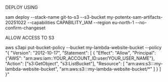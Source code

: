 DEPLOY USING

sam deploy --stack-name git-to-s3 --s3-bucket my-potentx-sam-artifacts-20251022 --capabilities CAPABILITY_IAM --region eu-north-1 --no-confirm-changeset


ALLOW ACCESS TO S3

aws s3api put-bucket-policy --bucket my-lambda-website-bucket --policy "{
  \"Version\": \"2012-10-17\",
  \"Statement\": [
    {
      \"Effect\": \"Allow\",
      \"Principal\": {\"AWS\": \"arn:aws:iam::YOUR_ACCOUNT_ID:user/YOUR_USER_NAME\"},
      \"Action\": [\"s3:GetObject\", \"s3:ListBucket\"],
      \"Resource\": [
        \"arn:aws:s3:::my-lambda-website-bucket\",
        \"arn:aws:s3:::my-lambda-website-bucket/*\"
      ]
    }
  ]
}"
